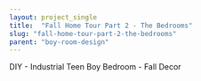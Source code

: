 ```yaml
---
layout: project_single
title:  "Fall Home Tour Part 2 - The Bedrooms"
slug: "fall-home-tour-part-2-the-bedrooms"
parent: "boy-room-design"
---
```

DIY - Industrial Teen Boy Bedroom - Fall Decor
